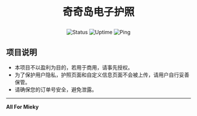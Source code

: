 # <p align="center">奇奇岛电子护照</p>
<p align="center">
  <img src="https://uptime.horatio.cn/api/badge/38/status" alt="Status">  
  <img src="https://uptime.horatio.cn/api/badge/38/uptime" alt="Uptime">  
  <img src="https://uptime.horatio.cn/api/badge/38/ping" alt="Ping">
</p>

## 项目说明

- 本项目不以盈利为目的，若用于商用，请事先授权。
- 为了保护用户隐私，护照页面和自定义信息页面不会被上传，请用户自行妥善保管。
- 请确保您的订单号安全，避免泄露。

---

**All For Mieky**
